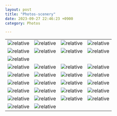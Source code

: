 ```yaml
---
layout: post
title: "Photos-scenery"
date: 2023-09-27 22:46:23 +0900
category: Photos

---
```

<table>
<tr>
<td><img class = "album" src='{{ "public/img/pic1.jpg" | relative_url }}' alt='relative'></td>
<td><img class = "album" src='{{ "public/img/pic2.jpg" | relative_url }}' alt='relative'></td>
<td><img class = "album" src='{{ "public/img/pic3.jpg" | relative_url }}' alt='relative'></td>
<td><img class = "album" src='{{ "public/img/pic4.jpg" | relative_url }}' alt='relative'></td>
</tr>
<tr>
<td><img class = "album" src='{{ "public/img/pic5.jpg" | relative_url }}' alt='relative'></td>
<td><img class = "album" src='{{ "public/img/pic6.jpg" | relative_url }}' alt='relative'></td>
<td><img class = "album" src='{{ "public/img/pic7.jpg" | relative_url }}' alt='relative'></td>
<td><img class = "album" src='{{ "public/img/pic17.jpg" | relative_url }}' alt='relative'></td>
</tr>
<tr>
<td><img class = "album" src='{{ "public/img/pic31.jpg" | relative_url }}' alt='relative'></td>
</tr>
<tr>
<td><img class = "album" src='{{ "public/img/pic8.jpg" | relative_url }}' alt='relative'></td>
<td><img class = "album" src='{{ "public/img/pic9.jpg" | relative_url }}' alt='relative'></td>
<td><img class = "album" src='{{ "public/img/pic10.jpg" | relative_url }}' alt='relative'></td>
<td><img class = "album" src='{{ "public/img/pic11.jpg" | relative_url }}' alt='relative'></td>
</tr>
<tr>
<td><img class = "album" src='{{ "public/img/pic12.jpg" | relative_url }}' alt='relative'></td>
<td><img class = "album" src='{{ "public/img/pic13.jpg" | relative_url }}' alt='relative'></td>
<td><img class = "album" src='{{ "public/img/pic14.jpg" | relative_url }}' alt='relative'></td>
<td><img class = "album" src='{{ "public/img/pic15.jpg" | relative_url }}' alt='relative'></td>
</tr>
<tr>
<td><img class = "album" src='{{ "public/img/pic16.jpg" | relative_url }}' alt='relative'></td>
<td><img class = "album" src='{{ "public/img/pic18.jpg" | relative_url }}' alt='relative'></td>
<td><img class = "album" src='{{ "public/img/pic19.jpg" | relative_url }}' alt='relative'></td>
<td><img class = "album" src='{{ "public/img/pic20.jpg" | relative_url }}' alt='relative'></td>
</tr>
<tr>
<td><img class = "album" src='{{ "public/img/pic21.jpg" | relative_url }}' alt='relative'></td>
<td><img class = "album" src='{{ "public/img/pic22.jpg" | relative_url }}' alt='relative'></td>
<td><img class = "album" src='{{ "public/img/pic23.jpg" | relative_url }}' alt='relative'></td>
<td><img class = "album" src='{{ "public/img/pic24.jpg" | relative_url }}' alt='relative'></td>
</tr>
<tr>
<td><img class = "album" src='{{ "public/img/pic25.jpg" | relative_url }}' alt='relative'></td>
<td><img class = "album" src='{{ "public/img/pic26.jpg" | relative_url }}' alt='relative'></td>
<td><img class = "album" src='{{ "public/img/pic27.jpg" | relative_url }}' alt='relative'></td>
<td><img class = "album" src='{{ "public/img/pic28.jpg" | relative_url }}' alt='relative'></td>
</tr>
<tr>
<td><img class = "album" src='{{ "public/img/pic29.jpg" | relative_url }}' alt='relative'></td>
<td><img class = "album" src='{{ "public/img/pic30.jpg" | relative_url }}' alt='relative'></td>
</tr>
</table>